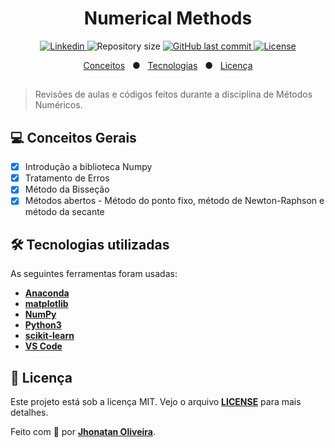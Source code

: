 <h1 align="center">
    Numerical Methods
</h1>

<p align="center">
  <a href="https://www.linkedin.com/in/jhonatanguilherme/">
    <img alt="Linkedin" src="https://img.shields.io/badge/-LinkedIn-0077B5?style=flat-square&logo=Linkedin&logoColor=white&link=https://www.linkedin.com/in/jhonatanguilherme/)"/>
  </a>

  <img alt="Repository size" src="https://img.shields.io/github/repo-size/JhonatanGuilherme/NumericalMethods">
  
  <a href="https://github.com/JhonatanGuilherme/Learning-Cpp/commits/master">
    <img alt="GitHub last commit" src="https://img.shields.io/github/last-commit/JhonatanGuilherme/NumericalMethods">
  </a>
  
  <a href="./LICENSE">
    <img alt="License" src="https://img.shields.io/badge/license-MIT-brightgreen">
  </a>
</p>

<p align="center">
  <a href="#computer-conceitos-gerais">Conceitos</a>&nbsp;&nbsp;&nbsp;●&nbsp;&nbsp;
  <a href="#hammer_and_wrench-tecnologias-utilizadas">Tecnologias</a>&nbsp;&nbsp;&nbsp;●&nbsp;&nbsp;
  <a href="#bookmark_tabs-licença">Licença</a>
</p>

## 

> Revisões de aulas e códigos feitos durante a disciplina de Métodos Numéricos.

## **💻 Conceitos Gerais**

- [X] Introdução a biblioteca Numpy
- [X] Tratamento de Erros
- [X] Método da Bisseção
- [X] Métodos abertos - Método do ponto fixo, método de Newton-Raphson e método da secante

## **🛠️ Tecnologias utilizadas**

As seguintes ferramentas foram usadas:

- **[Anaconda](https://www.anaconda.com/)**
- **[matplotlib](https://matplotlib.org/)**
- **[NumPy](https://numpy.org/)**
- **[Python3](https://www.python.org/)**
- **[scikit-learn](https://scikit-learn.org/stable/index.html)**
- **[VS Code](https://code.visualstudio.com/)**

## **📑 Licença**

Este projeto está sob a licença MIT. Vejo o arquivo **[LICENSE](https://github.com/JhonatanGuilherme/NumericalMethods/blob/master/LICENSE)** para mais detalhes.

Feito com 🧡 por **[Jhonatan Oliveira](https://github.com/JhonatanGuilherme)**.
